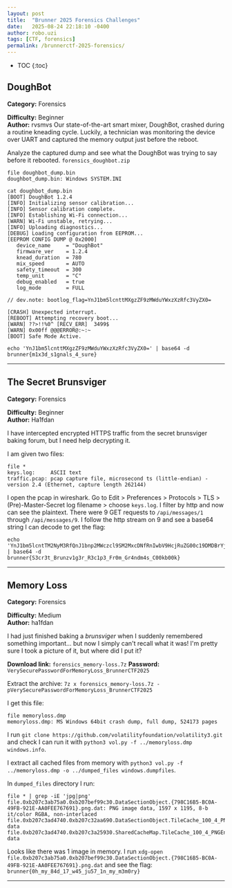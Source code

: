 ```yaml
---
layout: post
title:  "Brunner 2025 Forensics Challenges"
date:   2025-08-24 22:18:10 -0400
author: robo.uzi
tags: [CTF, forensics]
permalink: /brunnerctf-2025-forensics/
---
```

* TOC
{:toc}

## DoughBot
**Category:** Forensics

**Difficulty:** Beginner  
**Author:** rvsmvs
Our state-of-the-art smart mixer, DoughBot, crashed during a routine kneading cycle. Luckily, a technician was monitoring the device over UART and captured the memory output just before the reboot.

Analyze the captured dump and see what the DoughBot was trying to say before it rebooted.
`forensics_doughbot.zip`
```shell
file doughbot_dump.bin  
doughbot_dump.bin: Windows SYSTEM.INI

cat doughbot_dump.bin  
[BOOT] DoughBot 1.2.4  
[INFO] Initializing sensor calibration...  
[INFO] Sensor calibration complete.  
[INFO] Establishing Wi-Fi connection...  
[WARN] Wi-Fi unstable, retrying...  
[INFO] Uploading diagnostics...  
[DEBUG] Loading configuration from EEPROM...  
[EEPROM CONFIG DUMP @ 0x2000]  
   device_name     = "DoughBot"  
   firmware_ver    = 1.2.4  
   knead_duration  = 780  
   mix_speed       = AUTO  
   safety_timeout  = 300  
   temp_unit       = "C"  
   debug_enabled   = true  
   log_mode        = FULL  
  
// dev.note: bootlog_flag=YnJ1bm5lcnttMXgzZF9zMWduYWxzXzRfc3VyZX0=  
  
[CRASH] Unexpected interrupt.  
[REBOOT] Attempting recovery boot...  
[WARN] ??>!!%0^ [RECV_ERR]  3499$  
[WARN] 0x00ff @@@ERROR@:~:~  
[BOOT] Safe Mode Active.  

echo 'YnJ1bm5lcnttMXgzZF9zMWduYWxzXzRfc3VyZX0=' | base64 -d  
brunner{m1x3d_s1gnals_4_sure}
```

___

## The Secret Brunsviger
**Category:** Forensics

**Difficulty:** Beginner  
**Author:** Ha1fdan

I have intercepted encrypted HTTPS traffic from the secret brunsviger baking forum, but I need help decrypting it.

I am given two files:
```shell
file *  
keys.log:     ASCII text  
traffic.pcap: pcap capture file, microsecond ts (little-endian) - version 2.4 (Ethernet, capture length 262144)
```

I open the pcap in wireshark. Go to Edit > Preferences > Protocols > TLS > (Pre)-Master-Secret log filename > choose `keys.log`. I filter by http and now can see the plaintext. There were 9 GET requests to `/api/messages/1` through `/api/messages/9`. I follow the http stream on 9 and see a base64 string I can decode to get the flag:
```shell
echo 'YnJ1bm5lcntTM2NyM3RfQnJ1bnp2MWczcl9SM2MxcDNfRnIwbV9HcjRuZG00c19DMDBrYjAwa30=' | base64 -d  
brunner{S3cr3t_Brunzv1g3r_R3c1p3_Fr0m_Gr4ndm4s_C00kb00k}
```

___

## Memory Loss
**Category:** Forensics

**Difficulty:** Medium  
**Author:** ha1fdan

I had just finished baking a _brunsviger_ when I suddenly remembered something important... but now I simply can't recall what it was! I'm pretty sure I took a picture of it, but where did I put it?

**Download link:** `forensics_memory-loss.7z`
**Password:** `VerySecurePasswordForMemoryLoss_BrunnerCTF2025`

Extract the archive: `7z x forensics_memory-loss.7z -pVerySecurePasswordForMemoryLoss_BrunnerCTF2025`

I get this file:
```shell
file memoryloss.dmp  
memoryloss.dmp: MS Windows 64bit crash dump, full dump, 524173 pages
```
I run `git clone https://github.com/volatilityfoundation/volatility3.git` and check I can run it with `python3 vol.py -f ../memoryloss.dmp windows.info`.

I extract all cached files from memory with `python3 vol.py -f ../memoryloss.dmp -o ../dumped_files windows.dumpfiles`. 

In `dumped_files` directory I run:
```shell
file * | grep -iE 'jpg|png'  
file.0xb207c3ab75a0.0xb207bef99c30.DataSectionObject.{798C16B5-BC0A-49FB-921E-AA0FEE767691}.png.dat: PNG image data, 1597 x 1195, 8-b  
it/color RGBA, non-interlaced  
file.0xb207c3ad4740.0xb207c32aa690.DataSectionObject.TileCache_100_4_PNGEncoded_Data.bin.dat: data  
file.0xb207c3ad4740.0xb207c3a25930.SharedCacheMap.TileCache_100_4_PNGEncoded_Data.bin.vacb: data
```

Looks like there was 1 image in memory. I run `xdg-open file.0xb207c3ab75a0.0xb207bef99c30.DataSectionObject.{798C16B5-BC0A-49FB-921E-AA0FEE767691}.png.dat` and see the flag: `brunner{0h_my_84d_17_w45_ju57_1n_my_m3m0ry}`

___

